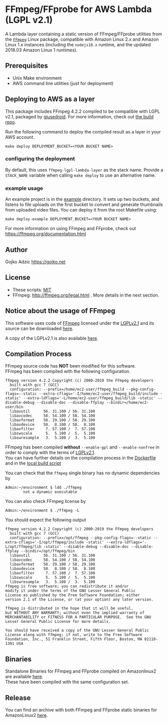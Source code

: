 # FFmpeg/FFprobe for AWS Lambda (LGPL v2.1)

A Lambda layer containing a static version of FFmpeg/FFprobe utilities from the [`FFmpeg`](https://www.ffmpeg.org/) Linux package, compatible with Amazon Linux 2.x and Amazon Linux 1.x instances (including the `nodejs10.x` runtime, and the updated 2018.03 Amazon Linux 1 runtimes). 

## Prerequisites

* Unix Make environment
* AWS command line utilities (just for deployment)

## Deploying to AWS as a layer

This package includes FFmpeg 4.2.2 compiled to be compatible with LGPL v2.1, packaged by [giusedroid](https://twitter.com/giusedroid). For more information, check out [the build repo](https://github.com/giusedroid/ffmpeg-lgpl-amazonlinux2).

Run the following command to deploy the compiled result as a layer in your AWS account.

```
make deploy DEPLOYMENT_BUCKET=<YOUR BUCKET NAME>
```

### configuring the deployment

By default, this uses `ffmpeg-lgpl-lambda-layer` as the stack name. Provide a `STACK_NAME` variable when calling `make deploy` to use an alternative name.

### example usage

An example project is in the [example](example) directory. It sets up two buckets, and listens to file uploads on the first bucket to convert and generate thumbnails from uploaded video files. You can deploy it from the root Makefile using:

```
make deploy-example DEPLOYMENT_BUCKET=<YOUR BUCKET NAME>
```

For more information on using FFmpeg and FFprobe, check out <https://ffmpeg.org/documentation.html>

## Author

Gojko Adzic <https://gojko.net>

## License

* These scripts: [MIT](https://opensource.org/licenses/MIT)
* FFmpeg: http://ffmpeg.org/legal.html . More details in the next section.

## Notice about the usage of FFmpeg

This software uses code of <a href=http://ffmpeg.org>FFmpeg</a> licensed under
the <a href=http://www.gnu.org/licenses/old-licenses/lgpl-2.1.html>LGPLv2.1</a>
and its source can be downloaded <a href="https://github.com/giusedroid/ffmpeg-lgpl-amazonlinux2/blob/main/ffmpeg/ffmpeg-4.2.2.tar.bz2?raw=true">here</a>.   

A copy of the LGPLv2.1 is also available [here](https://github.com/giusedroid/ffmpeg-lgpl-amazonlinux2/blob/main/ffmpeg/LICENSE).  

## Compilation Process
FFmpeg source code has **NOT** been modified for this software.  
FFmpeg has been compiled with the following configuration.  

```
ffmpeg version 4.2.2 Copyright (c) 2000-2019 the FFmpeg developers
  built with gcc 7 (GCC)
  configuration: --prefix=/home/ec2-user/ffmpeg_build --pkg-config-flags=--static --extra-cflags='-I/home/ec2-user/ffmpeg_build/include -static' --extra-ldflags='-L/home/ec2-user/ffmpeg_build/lib -static' --disable-debug --disable-doc --disable-ffplay --bindir=/home/ec2-user/bin
  libavutil      56. 31.100 / 56. 31.100
  libavcodec     58. 54.100 / 58. 54.100
  libavformat    58. 29.100 / 58. 29.100
  libavdevice    58.  8.100 / 58.  8.100
  libavfilter     7. 57.100 /  7. 57.100
  libswscale      5.  5.100 /  5.  5.100
  libswresample   3.  5.100 /  3.  5.100
```
FFmpeg has been compiled **without** `--enable-gpl` and `--enable-nonfree` in order to comply with the terms of [LGPLv2.1](/ffmpeg/LICENSE).  
You can have further details on the compilation process in the [Dockerfile](/Dockerfile) and in the [local build script](/build.sh) 

You can check that the `ffmpeg` single binary has no dynamic dependencies by
```
Admin:~/environment $ ldd ./ffmpeg
        not a dynamic executable
```

You can also check FFmpeg license by
```
Admin:~/environment $ ./ffmpeg -L
```

You should expect the following output
```
ffmpeg version 4.2.2 Copyright (c) 2000-2019 the FFmpeg developers
  built with gcc 7 (GCC)
  configuration: --prefix=/opt/ffmpeg --pkg-config-flags=--static --extra-cflags='-I/opt/ffmpeg/include -static' --extra-ldflags='-L/opt/ffmpeg/lib -static' --disable-debug --disable-doc --disable-ffplay --bindir=/opt/ffmpeg/bin
  libavutil      56. 31.100 / 56. 31.100
  libavcodec     58. 54.100 / 58. 54.100
  libavformat    58. 29.100 / 58. 29.100
  libavdevice    58.  8.100 / 58.  8.100
  libavfilter     7. 57.100 /  7. 57.100
  libswscale      5.  5.100 /  5.  5.100
  libswresample   3.  5.100 /  3.  5.100
ffmpeg is free software; you can redistribute it and/or
modify it under the terms of the GNU Lesser General Public
License as published by the Free Software Foundation; either
version 2.1 of the License, or (at your option) any later version.

ffmpeg is distributed in the hope that it will be useful,
but WITHOUT ANY WARRANTY; without even the implied warranty of
MERCHANTABILITY or FITNESS FOR A PARTICULAR PURPOSE.  See the GNU
Lesser General Public License for more details.

You should have received a copy of the GNU Lesser General Public
License along with ffmpeg; if not, write to the Free Software
Foundation, Inc., 51 Franklin Street, Fifth Floor, Boston, MA 02110-1301 USA
```

## Binaries
Standalone Binaries for FFmpeg and FFprobe compiled on Amazonlinux2 are available [here](https://github.com/giusedroid/ffmpeg-lgpl-amazonlinux2/tree/main/bin).  
These have been compiled with the same configuration set.

## Release
You can find an archive with both FFmpeg and FFprobe static binaries for AmazonLinux2 [here](https://github.com/giusedroid/ffmpeg-lgpl-amazonlinux2/tree/main/release).
